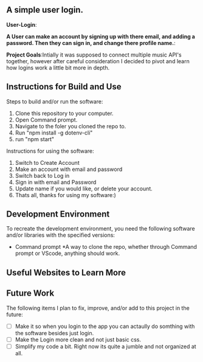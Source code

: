 ## A simple user login. 

**User-Login**:

**A User can make an account by signing up with there email, and adding a password. Then they can sign in, and change there profile name.**:

**Project Goals**:Intially it was supposed to connect multiple music API's together, however after careful consideration I decided to pivot and learn how logins work a little bit more in depth.

## Instructions for Build and Use

Steps to build and/or run the software:

1. Clone this repository to your computer.
2. Open Command prompt.
3. Navigate to the foler you cloned the repo to.
4. Run "npm install -g dotenv-cli"
5. run "npm start"

Instructions for using the software:

1. Switch to Create Account
2. Make an account with email and password
3. Switch back to Log in
4. Sign in with email and Password
5. Update name if you would like, or delete your account.
6. Thats all, thanks for using my software:)

## Development Environment 

To recreate the development environment, you need the following software and/or libraries with the specified versions:

* Command prompt
*A way to clone the repo, whether through Command prompt or VScode, anything should work.

## Useful Websites to Learn More

## Future Work

The following items I plan to fix, improve, and/or add to this project in the future:

* [ ] Make it so when you login to the app you can actaully do somthing with the software besides just login.
* [ ] Make the Login more clean and not just basic css.
* [ ] Simplify my code a bit. Right now its quite a jumble and not organized at all.
